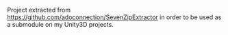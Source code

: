 Project extracted from 
https://github.com/adoconnection/SevenZipExtractor in order to be used 
as a submodule on my Unity3D projects.
